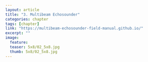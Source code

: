 ```yaml
---
layout: article
title: "3. Multibeam Echosounder"
categories: chapter
tags: [chapter]
link: "https://multibeam-echosounder-field-manual.github.io/"
excerpt: ""
image:
  feature: 
  teaser: 5x8/02_5x8.jpg
  thumb: 5x8/02_5x8.jpg
---
```

